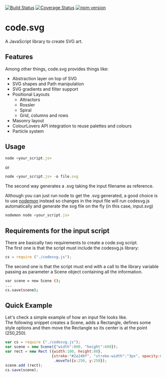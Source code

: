 [![Build Status](https://travis-ci.org/rubenafo/code.svg.svg?branch=master)](https://travis-ci.org/rubenafo/code.svg)
[![Coverage Status](https://coveralls.io/repos/github/rubenafo/code.svg/badge.svg?branch=master)](https://coveralls.io/github/rubenafo/code.svg?branch=master)
[![npm version](https://badge.fury.io/js/code.svg.svg)](https://badge.fury.io/js/code.svg)

# code.svg
A JavaScript library to create SVG art.

## Features

Among other things, code.svg provides things like:

* Abstraction layer on top of SVG
* SVG shapes and Path manipulation
* SVG gradients and filter support
* Positional Layouts
  * Attractors
  * Rossler
  * Spiral
  * Grid, columns and rows
* Masonry layout
* ColourLovers API integration to reuse palettes and colours
* Particle system

## Usage 

```javascript
node <your_script.js>
```
or
```javascript
node <your_script.js> -o file.svg
```
The second way generates a .svg taking the input filename as reference.

Although you can just run node to get the .svg generated, a good choice is to use [nodemon](https://github.com/remy/nodemon) instead so changes in the input file will run codesvg.js automatically and generate the svg file on the fly (in this case, input.svg)

```javascript
nodemon node <your_script.js>
```

## Requirements for the input script

There are basically two requirements to create a code.svg script.   
The first one is that the script must include the codesvg.js library:

```javascript
cs = require ("./codesvg.js");
```

The second one is that the script must end with a call to the library variable passing as parameter a Scene object containing all the information.
```bash
var scene = new Scene ();
...
cs.save(scene);
```

## Quick Example

Let's check a simple example of how an input file looks like.   
The following snippet creates a Scene, adds a Rectangle, defines some style options and then move the Rectangle so its center
is at the point (250,250).

```javascript
var cs = require ("./codesvg.js");
var scene = new Scene({"width":800, "height":600});
var rect = new Rect ({width:100, height:80},
                     {stroke:"#2a240f", "stroke-width":"3px", opacity:0.6})
                      .moveTo({x:250, y:250});
scene.add (rect);
cs.save(scene);
```
